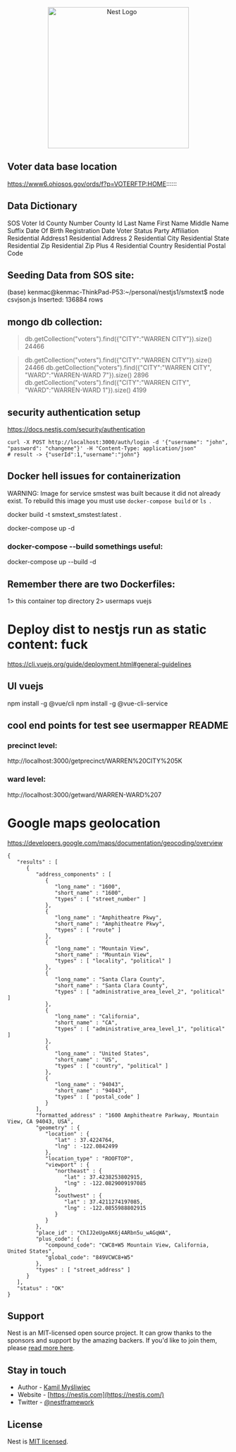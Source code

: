 <p align="center">
  <a href="http://nestjs.com/" target="blank"><img src="https://nestjs.com/img/logo_text.svg" width="320" alt="Nest Logo" /></a>
</p>

## Voter data base location 
https://www6.ohiosos.gov/ords/f?p=VOTERFTP:HOME::::::


## Data Dictionary 

SOS Voter Id
County Number
County Id
Last Name
First Name
Middle Name
Suffix
Date Of Birth
Registration Date
Voter Status
Party Affiliation
Residential Address1
Residential Address 2 
Residential City
Residential State
Residential Zip
Residential Zip Plus 4
Residential Country
Residential Postal Code


## Seeding Data from SOS site: 

(base) kenmac@kenmac-ThinkPad-P53:~/personal/nestjs1/smstext$ node csvjson.js
Inserted: 136884 rows

## mongo db collection: 

> db.getCollection("voters").find({"CITY":"WARREN CITY"}).size()
24466
> 

> db.getCollection("voters").find({"CITY":"WARREN CITY"}).size()
24466
> db.getCollection("voters").find({"CITY":"WARREN CITY", "WARD":"WARREN-WARD 7"}).size()
2896
> db.getCollection("voters").find({"CITY":"WARREN CITY", "WARD":"WARREN-WARD 1"}).size()
4199


## security authentication setup

https://docs.nestjs.com/security/authentication

```
curl -X POST http://localhost:3000/auth/login -d '{"username": "john", "password": "changeme"}' -H "Content-Type: application/json"
# result -> {"userId":1,"username":"john"}
```

## Docker hell issues for containerization

WARNING: Image for service smstest was built because it did not already exist. To rebuild this image you must use `docker-compose build` or `ls `.

docker build -t smstext_smstest:latest .

docker-compose up -d

### docker-compose --build somethings useful: 

docker-compose up --build -d

## Remember there are two Dockerfiles:

1> this container top directory
2> usermaps vuejs 

# Deploy dist to nestjs run as static content: fuck
https://cli.vuejs.org/guide/deployment.html#general-guidelines


## UI vuejs

npm install -g @vue/cli
npm install -g @vue-cli-service


## cool end points for test see usermapper README

### precinct level: 
http://localhost:3000/getprecinct/WARREN%20CITY%205K

### ward level: 
http://localhost:3000/getward/WARREN-WARD%207



# Google maps geolocation 

https://developers.google.com/maps/documentation/geocoding/overview
```
{
   "results" : [
      {
         "address_components" : [
            {
               "long_name" : "1600",
               "short_name" : "1600",
               "types" : [ "street_number" ]
            },
            {
               "long_name" : "Amphitheatre Pkwy",
               "short_name" : "Amphitheatre Pkwy",
               "types" : [ "route" ]
            },
            {
               "long_name" : "Mountain View",
               "short_name" : "Mountain View",
               "types" : [ "locality", "political" ]
            },
            {
               "long_name" : "Santa Clara County",
               "short_name" : "Santa Clara County",
               "types" : [ "administrative_area_level_2", "political" ]
            },
            {
               "long_name" : "California",
               "short_name" : "CA",
               "types" : [ "administrative_area_level_1", "political" ]
            },
            {
               "long_name" : "United States",
               "short_name" : "US",
               "types" : [ "country", "political" ]
            },
            {
               "long_name" : "94043",
               "short_name" : "94043",
               "types" : [ "postal_code" ]
            }
         ],
         "formatted_address" : "1600 Amphitheatre Parkway, Mountain View, CA 94043, USA",
         "geometry" : {
            "location" : {
               "lat" : 37.4224764,
               "lng" : -122.0842499
            },
            "location_type" : "ROOFTOP",
            "viewport" : {
               "northeast" : {
                  "lat" : 37.4238253802915,
                  "lng" : -122.0829009197085
               },
               "southwest" : {
                  "lat" : 37.4211274197085,
                  "lng" : -122.0855988802915
               }
            }
         },
         "place_id" : "ChIJ2eUgeAK6j4ARbn5u_wAGqWA",
         "plus_code": {
            "compound_code": "CWC8+W5 Mountain View, California, United States",
            "global_code": "849VCWC8+W5"
         },
         "types" : [ "street_address" ]
      }
   ],
   "status" : "OK"
}
```

## Support

Nest is an MIT-licensed open source project. It can grow thanks to the sponsors and support by the amazing backers. If you'd like to join them, please [read more here](https://docs.nestjs.com/support).

## Stay in touch

- Author - [Kamil Myśliwiec](https://kamilmysliwiec.com)
- Website - [https://nestjs.com](https://nestjs.com/)
- Twitter - [@nestframework](https://twitter.com/nestframework)

## License

Nest is [MIT licensed](LICENSE).
